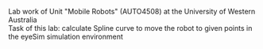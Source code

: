Lab work of Unit "Mobile Robots" (AUTO4508) at the University of Western Australia <br>
Task of this lab: calculate Spline curve to move the robot to given points in the eyeSim simulation environment
